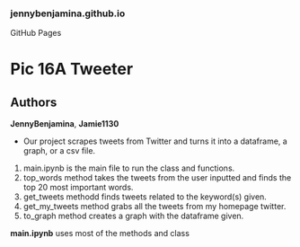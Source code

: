 ### jennybenjamina.github.io
GitHub Pages

# Pic 16A Tweeter
## Authors
**JennyBenjamina**,
**Jamie1130**

* Our project scrapes tweets from Twitter and turns it into a dataframe, a graph, or a csv file.

1. main.ipynb is the main file to run the class and functions.
2. top_words method takes the tweets from the user inputted and finds the top 20 most important words.
3. get_tweets methodd finds tweets related to the keyword(s) given.
4. get_my_tweets method grabs all the tweets from my homepage twitter.
5. to_graph method creates a graph with the dataframe given.

**main.ipynb** uses most of the methods and class

